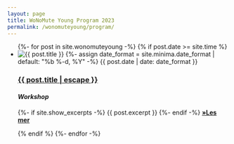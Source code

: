 ```yaml
---
layout: page
title: WoNoMute Young Program 2023
permalink: /wonomuteyoung/program/
---
```


<div class="post-content-blog">

<ul class="post-list">
  {%- for post in site.wonomuteyoung -%}
  {% if post.date >= site.time %}
  <li>
  <img src="{{ post.image | prepend: site.baseurl }}" alt="{{ post.title }}" title="{{ post.title }}">
    {%- assign date_format = site.minima.date_format | default: "%b %-d, %Y" -%}
    <span class="post-meta">{{ post.date | date: date_format }}</span>
    <!-- <span class="post-meta">• <a href="{{ post.url }}#disqus_thread" data-disqus-identifier="{{post.id}}">"{{ post.url | relative_url }}"</a></span>    -->
    <h3>
      <a class="post-link" href="{{ post.url | relative_url }}">
        {{ post.title | escape }}
      </a>
    </h3>
    <h4><em>Workshop</em></h4>
    <p class="excerpt-text">
    {%- if site.show_excerpts -%}
      {{ post.excerpt }}
    {%- endif -%}
    <strong><a href="{{ post.url | relative_url }}">
      »Les mer
    </a></strong>
  </p>
  
  </li>
  {% endif %}
  {%- endfor -%}
</ul>

</div>
